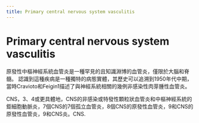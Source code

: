 ```yaml
---
title: Primary central nervous system vasculitis
---
```

# Primary central nervous system vasculitis

原發性中樞神經系統血管炎是一種罕見的且知識淵博的血管炎，僅限於大腦和脊髓。
認識到這種疾病是一種獨特的病態實體，其歷史可以追溯到1950年代中期，
當時Cravioto和Feigin1描述了與神經系統相關的幾例非感染性肉芽腫性血管炎。

CNS，3、4或更具體地，CNS的非感染或特發性顆粒狀血管炎和中樞神經系統的鉅細胞動脈炎，7個CNS的7個孤立血管炎，8個CNS的原發性血管炎，9和CNS的原發性血管炎，9和CNS炎。CNS.


